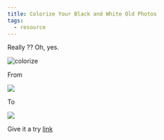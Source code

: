 ```yaml
---
title: Colorize Your Black and White Old Photos
tags:
  - resource
---
```


Really ?? Oh, yes.

![colorize](https://i.ibb.co/JqWPhNY/color.png)

From

![](https://i.guim.co.uk/img/media/3b24aa6da654484f8bdd4503b13b221d9f33b5d4/0_189_1892_1134/master/1892.jpg?width=1200&height=1200&quality=85&auto=format&fit=crop&s=165c2b9e513bb886499ec218107bd2d7)

To

![](http://access.imagecolorizer.com:8662/results/O7qEAFxV.jpg)

Give it a try [link](https://imagecolorizer.com/)

